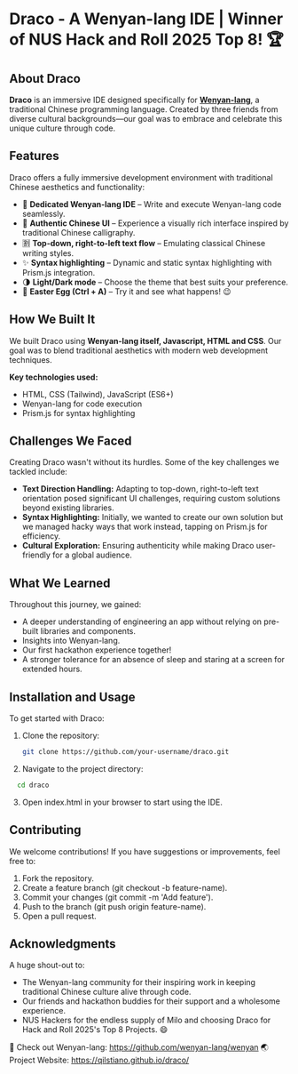 # Draco - A Wenyan-lang IDE | Winner of NUS Hack and Roll 2025 Top 8! 🏆

## About Draco

**Draco** is an immersive IDE designed specifically for **[Wenyan-lang](https://github.com/wenyan-lang/wenyan)**, a traditional Chinese programming language. Created by three friends from diverse cultural backgrounds—our goal was to embrace and celebrate this unique culture through code.

## Features

Draco offers a fully immersive development environment with traditional Chinese aesthetics and functionality:

- 📝 **Dedicated Wenyan-lang IDE** – Write and execute Wenyan-lang code seamlessly.
- 🎨 **Authentic Chinese UI** – Experience a visually rich interface inspired by traditional Chinese calligraphy.
- 🈹 **Top-down, right-to-left text flow** – Emulating classical Chinese writing styles.
- ✨ **Syntax highlighting** – Dynamic and static syntax highlighting with Prism.js integration.
- 🌗 **Light/Dark mode** – Choose the theme that best suits your preference.
- 🎁 **Easter Egg (Ctrl + A)** – Try it and see what happens! 😉

## How We Built It

We built Draco using **Wenyan-lang itself, Javascript, HTML and CSS**. Our goal was to blend traditional aesthetics with modern web development techniques.

**Key technologies used:**
- HTML, CSS (Tailwind), JavaScript (ES6+)
- Wenyan-lang for code execution
- Prism.js for syntax highlighting

## Challenges We Faced

Creating Draco wasn't without its hurdles. Some of the key challenges we tackled include:

- **Text Direction Handling:** Adapting to top-down, right-to-left text orientation posed significant UI challenges, requiring custom solutions beyond existing libraries.
- **Syntax Highlighting:** Initially, we wanted to create our own solution but we managed hacky ways that work instead, tapping on Prism.js for efficiency.
- **Cultural Exploration:** Ensuring authenticity while making Draco user-friendly for a global audience.

## What We Learned

Throughout this journey, we gained:

- A deeper understanding of engineering an app without relying on pre-built libraries and components.
- Insights into Wenyan-lang.
- Our first hackathon experience together!
- A stronger tolerance for an absence of sleep and staring at a screen for extended hours.

## Installation and Usage

To get started with Draco:

1. Clone the repository:
   ```bash
   git clone https://github.com/your-username/draco.git

2. Navigate to the project directory:
```bash
  cd draco
```
3. Open index.html in your browser to start using the IDE.

## Contributing
We welcome contributions! If you have suggestions or improvements, feel free to:

1. Fork the repository.
2. Create a feature branch (git checkout -b feature-name).
3. Commit your changes (git commit -m 'Add feature').
4. Push to the branch (git push origin feature-name).
5. Open a pull request.

## Acknowledgments
A huge shout-out to:

- The Wenyan-lang community for their inspiring work in keeping traditional Chinese culture alive through code.
- Our friends and hackathon buddies for their support and a wholesome experience.
- NUS Hackers for the endless supply of Milo and choosing Draco for Hack and Roll 2025's Top 8 Projects. 😄


🔗 Check out Wenyan-lang: https://github.com/wenyan-lang/wenyan
🌏 Project Website: https://qilstiano.github.io/draco/

